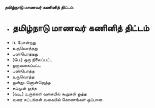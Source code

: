 **தமிழ்நாடு மாணவர் கணினித் திட்டம்**
- # தமிழ்நாடு மாணவர் கணினித் திட்டம்
- n. போன்றது
- உருவொத்தது
- பண்பொத்தது
- (பெ.) ஒரு நிலைப்பட்ட
- ஒருவகைப்பட்ட
- பண்பொத்த
- உருவொத்த
- ஒன்றுடனொன்றொத்த
- தம்முள் ஒத்த
- (வடி.) உருக்கள் வகையில் கூறுகள் ஒத்த
- வரை கட்டங்கள் வகையில் கோணங்கள் ஒப்பான.

